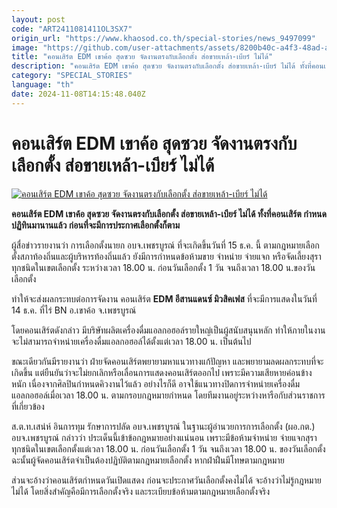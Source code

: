 ```yaml
---
layout: post
code: "ART2411081411OL3SX7"
origin_url: "https://www.khaosod.co.th/special-stories/news_9497099"
image: "https://github.com/user-attachments/assets/8200b40c-a4f3-48ad-ab86-006d115c544c"
title: "คอนเสิร์ต EDM เขาค้อ สุดซวย จัดงานตรงกับเลือกตั้ง ส่อขายเหล้า-เบียร์ ไม่ได้"
description: "คอนเสิร์ต EDM เขาค้อ สุดซวย จัดงานตรงกับเลือกตั้ง ส่อขายเหล้า-เบียร์ ไม่ได้ ทั้งที่คอนเสิร์ต กำหนดปฏิทินมานานแล้ว ก่อนที่จะมีการประกาศเลือกตั้งก็ตาม "
category: "SPECIAL_STORIES"
language: "th"
date: 2024-11-08T14:15:48.040Z
---
```


# คอนเสิร์ต EDM เขาค้อ สุดซวย จัดงานตรงกับเลือกตั้ง ส่อขายเหล้า-เบียร์ ไม่ได้

[![คอนเสิร์ต EDM เขาค้อ สุดซวย จัดงานตรงกับเลือกตั้ง ส่อขายเหล้า-เบียร์ ไม่ได้](https://www.khaosod.co.th/wpapp/uploads/2024/11/edm.jpg "คอนเสิร์ต EDM เขาค้อ สุดซวย จัดงานตรงกับเลือกตั้ง ส่อขายเหล้า-เบียร์ ไม่ได้")](https://www.khaosod.co.th/wpapp/uploads/2024/11/edm.jpg)

**คอนเสิร์ต EDM เขาค้อ สุดซวย จัดงานตรงกับเลือกตั้ง ส่อขายเหล้า-เบียร์ ไม่ได้ ทั้งที่คอนเสิร์ต กำหนดปฏิทินมานานแล้ว ก่อนที่จะมีการประกาศเลือกตั้งก็ตาม**

ผู้สื่อข่าวรายงานว่า การเลือกตั้งนายก อบจ.เพชรบูรณ์ ที่จะเกิดขึ้นวันที่ 15 ธ.ค. นี้ ตามกฎหมายเลือกตั้งสภาท้องถิ่นและผู้บริหารท้องถิ่นแล้ว ยังมีการกำหนดข้อห้ามขาย จำหน่าย จ่ายแจก หรือจัดเลี้ยงสุราทุกชนิดในเขตเลือกตั้ง ระหว่างเวลา 18.00 น. ก่อนวันเลือกตั้ง 1 วัน จนถึงเวลา 18.00 น.ของวันเลือกตั้ง

ทำให้จะส่งผลกระทบต่อการจัดงาน คอนเสิร์ต **EDM อีสานแดนซ์ มิวสิคเฟส** ที่จะมีการแสดงในวันที่ 14 ธ.ค. ที่ไร่ BN อ.เขาค้อ จ.เพชรบูรณ์

โดยคอนเสิร์ตดังกล่าว มีบริษัทผลิตเครื่องดื่มแอลกอฮอล์รายใหญ่เป็นผู้สนับสนุนหลัก ทำให้ภายในงานจะไม่สามารถจำหน่ายเครื่องดื่มแอลกอฮอล์ได้ตั้งแต่เวลา 18.00 น. เป็นต้นไป

ขณะเดียวกันมีรายงานว่า ฝ่ายจัดคอนเสิร์ตพยายามหาแนวทางแก้ปัญหา และพยายามลดผลกระทบที่จะเกิดขึ้น แต่ยืนยันว่าจะไม่ยกเลิกหรือเลื่อนการแสดงคอนเสิร์ตออกไป เพราะมีความเสียหายค่อนข้างหนัก เนื่องจากศิลปินกำหนดคิวงานไว้แล้ว อย่างไรก็ดี อาจใช้แนวทางปิดการจำหน่ายเครื่องดื่มแอลกอฮอล์เมื่อเวลา 18.00 น. ตามกรอบกฎหมายกำหนด โดยทีมงานอยู่ระหว่างหารือกับส่วนราชการที่เกี่ยวข้อง

ส.ต.ท.เสน่ห์ อินการทุม รักษาการปลัด อบจ.เพชรบูรณ์ ในฐานะผู้อำนวยการการเลือกตั้ง (ผอ.กต.) อบจ.เพชรบูรณ์ กล่าวว่า ประเด็นนี้เข้าข้อกฎหมายอย่างแน่นอน เพราะมีข้อห้ามจำหน่าย จ่ายแจกสุราทุกชนิดในเขตเลือกตั้งแต่เวลา 18.00 น. ก่อนวันเลือกตั้ง 1 วัน จนถึงเวลา 18.00 น. ของวันเลือกตั้ง ฉะนั้นผู้จัดคอนเสิร์ตจำเป็นต้องปฏิบัติตามกฎหมายเลือกตั้ง หากฝ่าฝืนมีโทษตามกฎหมาย

ส่วนจะอ้างว่าคอนเสิร์ตกำหนดวันเปิดแสดง ก่อนจะประกาศวันเลือกตั้งคงไม่ได้ จะอ้างว่าไม่รู้กฎหมายไม่ได้ โดยสิ่งสำคัญคือมีการเลือกตั้งจริง และระเบียบข้อห้ามตามกฎหมายเลือกตั้งจริง